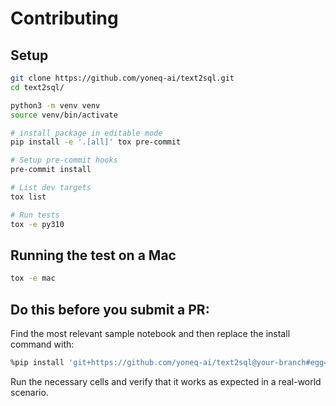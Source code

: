 # Contributing

## Setup
```bash
git clone https://github.com/yoneq-ai/text2sql.git
cd text2sql/

python3 -m venv venv
source venv/bin/activate

# install package in editable mode
pip install -e '.[all]' tox pre-commit

# Setup pre-commit hooks
pre-commit install

# List dev targets
tox list

# Run tests
tox -e py310
```

## Running the test on a Mac
```bash
tox -e mac
```

## Do this before you submit a PR:

Find the most relevant sample notebook and then replace the install command with:

```bash
%pip install 'git+https://github.com/yoneq-ai/text2sql@your-branch#egg=text2sql[chromadb,snowflake,openai]'
```

Run the necessary cells and verify that it works as expected in a real-world scenario.
